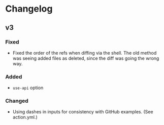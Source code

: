 # Changelog

## v3

### Fixed

- Fixed the order of the refs when diffing via the shell. The old method was
  seeing added files as deleted, since the diff was going the wrong way.

### Added

- `use-api` option

### Changed

- Using dashes in inputs for consistency with GitHub examples. (See action.yml.)
